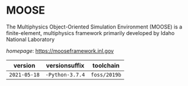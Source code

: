 # MOOSE

The Multiphysics Object-Oriented Simulation Environment (MOOSE) is a finite-element, multiphysics framework primarily developed by Idaho National Laboratory

*homepage*: <https://mooseframework.inl.gov>

version | versionsuffix | toolchain
--------|---------------|----------
``2021-05-18`` | ``-Python-3.7.4`` | ``foss/2019b``

